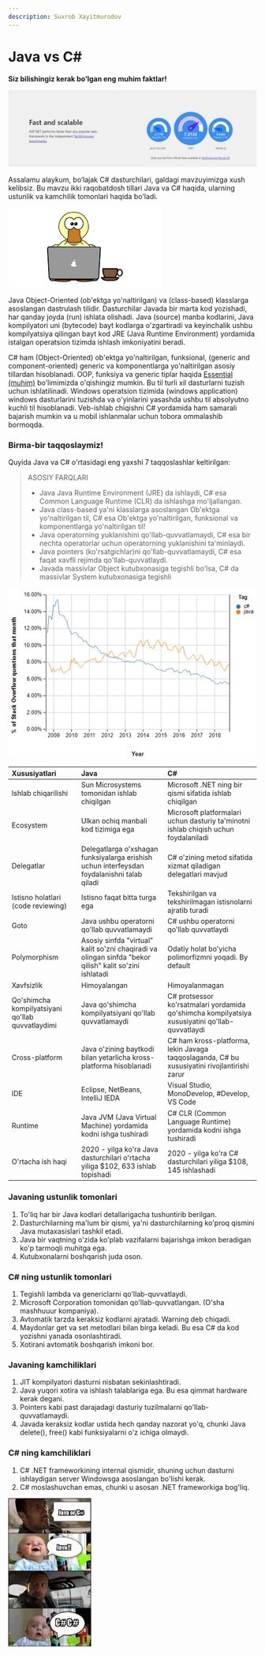 ```yaml
---
description: Suxrob Xayitmurodov
---
```


# Java vs C\#

**Siz bilishingiz kerak bo’lgan eng muhim faktlar!**   


![](../../.gitbook/assets/image%20%2813%29.png)

  
Assalamu alaykum, bo’lajak C\# dasturchilari, galdagi mavzuyimizga xush kelibsiz. Bu mavzu ikki raqobatdosh tillari Java va C\# haqida, ularning ustunlik va kamchilik tomonlari haqida bo'ladi.

![](../../.gitbook/assets/javavc-.png)

Java Object-Oriented \(ob'ektga yo'naltirilgan\) va \(class-based\) klasslarga asoslangan dastrulash tilidir. Dasturchilar Javada bir marta kod yozishadi, har qanday joyda \(run\) ishlata olishadi. Java \(source\) manba kodlarini, Java kompilyatori uni \(bytecode\) bayt kodlarga o'zgartiradi va keyinchalik ushbu kompilyatsiya qilingan bayt kod JRE \(Java Runtime Environment\) yordamida istalgan operatsion tizimda ishlash imkoniyatini beradi.

C\# ham \(Object-Oriented\) ob'ektga yo'naltirilgan, funksional, \(generic and component-oriented\)  generic va komponentlarga yo'naltirilgan asosiy tillardan hisoblanadi. OOP, funksiya va generic tiplar haqida [Essential \(muhim\)](https://dot-net.uz/basic/essential) bo'limimizda o'qishingiz mumkin. Bu til turli xil dasturlarni tuzish uchun ishlatilinadi. Windows operatsion tizimida \(windows application\) windows dasturlarini tuzishda va o'yinlarini yasashda ushbu til absolyutno kuchli til hisoblanadi. Veb-ishlab chiqishni C\# yordamida ham samarali bajarish mumkin va u mobil ishlanmalar uchun tobora ommalashib bormoqda.

### Birma-bir taqqoslaymiz!

Quyida Java va C\# o'rtasidagi eng yaxshi 7 taqqoslashlar keltirilgan:

> ASOSIY FARQLARI
>
> * Java Java Runtime Environment \(JRE\) da ishlaydi, C\# esa Common Language Runtime \(CLR\) da ishlashga mo'ljallangan.
> * Java class-based ya'ni klasslarga asoslangan Ob'ektga yo'naltirilgan til, C\# esa Ob'ektga yo'naltirilgan, funksional va komponentlarga yo'naltirilgan til!
> * Java operatorning yuklanishini qo'llab-quvvatlamaydi, C\# esa bir nechta operatorlar uchun operatorning yuklanishini ta'minlaydi.
> * Java pointers \(ko'rsatgichlar\)ni qo'llab-quvvatlamaydi, C\# esa faqat xavfli rejimda qo'llab-quvvatlaydi.
> * Javada massivlar Object kutubxonasiga tegishli bo'lsa, C\# da massivlar System kutubxonasiga tegishli

![stackoverflowda Java va C\# savollarining berilishi statistikasi](../../.gitbook/assets/java.png)

| Xususiyatlari | Java | C\# |
| :--- | :--- | :--- |
| Ishlab chiqarilishi | Sun Microsystems tomonidan ishlab chiqilgan | Microsoft .NET ning bir qismi sifatida ishlab chiqilgan |
| Ecosystem | Ulkan ochiq manbali kod tizimiga ega | Microsoft platformalari uchun dasturiy ta'minotni ishlab chiqish uchun foydalaniladi |
| Delegatlar | Delegatlarga o'xshagan funksiyalarga erishish uchun interfeysdan foydalanishni talab qiladi | C\# o'zining metod sifatida xizmat qiladigan delegatlari mavjud |
| Istisno holatlari \(code reviewing\) | Istisno faqat bitta turga ega | Tekshirilgan va tekshirilmagan istisnolarni ajratib turadi |
| Goto  | Java ushbu operatorni qo'llab quvvatlamaydi | C\# ushbu operatorni qo'llab quvvatlaydi |
| Polymorphism | Asosiy sinfda "virtual" kalit so'zni chaqiradi va olingan sinfda "bekor qilish" kalit so'zini ishlatadi | Odatiy holat bo'yicha polimorfizmni yoqadi. By default |
| Xavfsizlik | Himoyalangan | Himoyalanmagan |
| Qo'shimcha kompilyatsiyani qo'llab quvvatlaydimi | Java qo'shimcha kompilyatsiyani qo'llab quvvatlamaydi | C\# protsessor ko'rsatmalari yordamida qo'shimcha kompilyatsiya xususiyatini qo'llab-quvvatlaydi |
| Cross-platform | Java o'zining baytkodi bilan yetarlicha kross-platforma hisoblanadi | C\# ham kross-platforma, lekin Javaga taqqoslaganda, C\# bu xususiyatini rivojlantirishi zarur |
| IDE | Eclipse, NetBeans, IntelliJ IEDA | Visual Studio, MonoDevelop, \#Develop, VS Code |
| Runtime | Java JVM \(Java Virtual Machine\) yordamida kodni ishga tushiradi | C\# CLR \(Common Language Runtime\) yordamida kodni ishga tushiradi |
| O'rtacha ish haqi | 2020 - yilga ko'ra Java dasturchilari o'rtacha yiliga $102, 633 ishlab topishadi | 2020 - yilga ko'ra C\# dasturchilari yiliga $108, 145 ishlashadi |

### Javaning ustunlik tomonlari

1. To'liq har bir Java kodlari detallarigacha tushuntirib berilgan.
2. Dasturchilarning ma'lum bir qismi, ya'ni dasturchilarning ko'proq qismini Java mutaxasislari tashkil etadi.
3. Java bir vaqtning o'zida ko'plab vazifalarni bajarishga imkon beradigan ko'p tarmoqli muhitga ega.
4. Kutubxonalarni boshqarish juda oson.

### C\# ning ustunlik tomonlari

1. Tegishli lambda va genericlarni qo'llab-quvvatlaydi.
2. Microsoft Corporation tomonidan qo'llab-quvvatlangan. \(O'sha mashhuuur kompaniya\).
3. Avtomatik tarzda keraksiz kodlarni ajratadi. Warning deb chiqadi.
4. Maydonlar get va set metodlari bilan birga keladi. Bu esa C\# da kod yozishni yanada osonlashtiradi.
5. Xotirani avtomatik boshqarish imkoni bor.

### Javaning kamchiliklari

1. JIT kompilyatori dasturni nisbatan sekinlashtiradi.
2. Java yuqori xotira va ishlash talablariga ega. Bu esa qimmat hardware kerak degani.
3. Pointers kabi past darajadagi dasturiy tuzilmalarni qo'llab-quvvatlamaydi.
4. Javada keraksiz kodlar ustida hech qanday nazorat yo'q, chunki Java delete\(\), free\(\) kabi funksiyalarni o'z ichiga olmaydi.

### C\# ning kamchiliklari

1. C\# .NET frameworkining internal qismidir, shuning uchun dasturni ishlaydigan server Windowsga asoslangan bo'lishi kerak.
2. C\# moslashuvchan emas, chunki u asosan .NET frameworkiga bog'liq.

![Bolakayni qarang...:\)\)\)](../../.gitbook/assets/javavsc-3.jpg)

